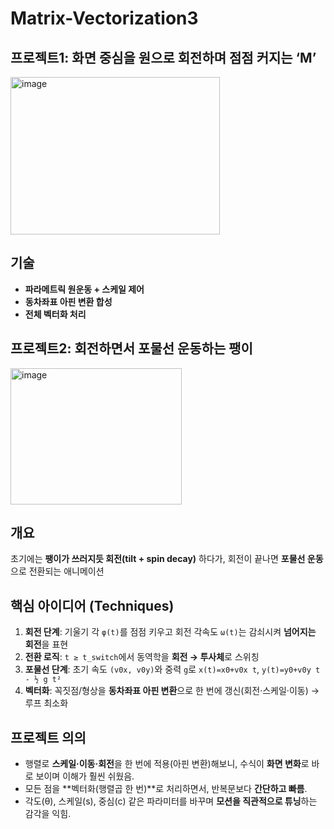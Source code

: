 # Matrix-Vectorization3

## 프로젝트1: 화면 중심을 원으로 회전하며 점점 커지는 ‘M’
<img width="335" height="252" alt="image" src="https://github.com/user-attachments/assets/f165aee9-cfbe-47ab-b1b7-1dc23dab1686" />

## 기술
- **파라메트릭 원운동 + 스케일 제어**
- **동차좌표 아핀 변환 합성**
- **전체 벡터화 처리**


## 프로젝트2: 회전하면서 포물선 운동하는 팽이
<img width="274" height="218" alt="image" src="https://github.com/user-attachments/assets/e59766d8-80b1-4efa-b739-b8f23352c2fc" />

## 개요
초기에는 **팽이가 쓰러지듯 회전(tilt + spin decay)** 하다가, 회전이 끝나면 **포물선 운동**으로 전환되는 애니메이션

## 핵심 아이디어 (Techniques)
1) **회전 단계**: 기울기 각 `φ(t)`를 점점 키우고 회전 각속도 `ω(t)`는 감쇠시켜 **넘어지는 회전**을 표현  
2) **전환 로직**: `t ≥ t_switch`에서 동역학을 **회전 → 투사체**로 스위칭  
3) **포물선 단계**: 초기 속도 `(v0x, v0y)`와 중력 `g`로 `x(t)=x0+v0x t`, `y(t)=y0+v0y t - ½ g t²`  
4) **벡터화**: 꼭짓점/형상을 **동차좌표 아핀 변환**으로 한 번에 갱신(회전·스케일·이동) → 루프 최소화

## 프로젝트 의의
- 행렬로 **스케일·이동·회전**을 한 번에 적용(아핀 변환)해보니, 수식이 **화면 변화**로 바로 보이며 이해가 훨씬 쉬웠음.  
- 모든 점을 **벡터화(행렬곱 한 번)**로 처리하면서, 반복문보다 **간단하고 빠름**.  
- 각도(θ), 스케일(s), 중심(c) 같은 파라미터를 바꾸며 **모션을 직관적으로 튜닝**하는 감각을 익힘.
